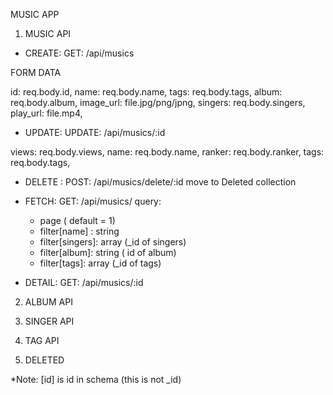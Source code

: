 MUSIC APP

1. MUSIC API

- CREATE: GET: /api/musics

FORM DATA

id: req.body.id,
name: req.body.name,
tags: req.body.tags,
album: req.body.album,
image_url: file.jpg/png/jpng,
singers: req.body.singers,
play_url: file.mp4,

- UPDATE: UPDATE: /api/musics/:id

views: req.body.views,
name: req.body.name,
ranker: req.body.ranker,
tags: req.body.tags,


- DELETE : POST: /api/musics/delete/:id
 move to Deleted collection


- FETCH: GET: /api/musics/
query: 
    + page ( default = 1)
    + filter[name] : string
    + filter[singers]:  array (_id of singers)
    + filter[album]: string ( id of album)
    + filter[tags]: array (_id of tags)

- DETAIL: GET: /api/musics/:id

2. ALBUM API

3. SINGER API

4. TAG API

5. DELETED

\*Note: [id] is id in schema (this is not \_id)
